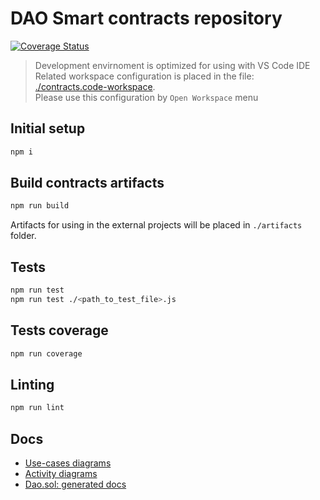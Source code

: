 # DAO Smart contracts repository

[![Coverage Status](https://coveralls.io/repos/github/windingtree/dao/badge.svg?branch=master)](https://coveralls.io/github/windingtree/dao?branch=master)

> Development envirnoment is optimized for using with VS Code IDE   
> Related workspace configuration is placed in the file: [./contracts.code-workspace](./contracts.code-workspace).  
> Please use this configuration by `Open Workspace` menu 

## Initial setup  

```bash
npm i
```

## Build contracts artifacts

```bash
npm run build
```
Artifacts for using in the external projects will be placed in `./artifacts` folder.

## Tests

```bash
npm run test
npm run test ./<path_to_test_file>.js
```  

## Tests coverage  

```bash
npm run coverage
``` 

## Linting

```bash
npm run lint
```

## Docs
- [Use-cases diagrams](./docs/usecase/README.md)
- [Activity diagrams](./docs/activity/README.md)
- [Dao.sol: generated docs](./docs/Dao.md)